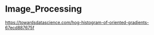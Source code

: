 # Image_Processing

https://towardsdatascience.com/hog-histogram-of-oriented-gradients-67ecd887675f
